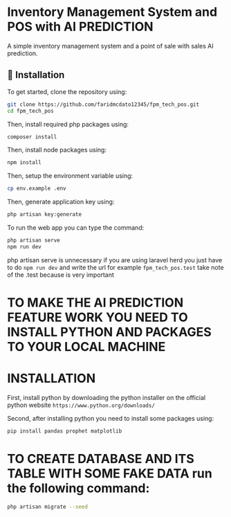 # Inventory Management System and POS with AI PREDICTION

A simple inventory management system and a point of sale with sales AI prediction.

## 🚀 Installation

To get started, clone the repository using:

```sh
git clone https://github.com/faridmcdato12345/fpm_tech_pos.git
cd fpm_tech_pos
```
Then, install required php packages using:

```sh
composer install
```
Then, install node packages using:

```sh
npm install
```
Then, setup the environment variable using:

```sh
cp env.example .env
```
Then, generate application key using:

```sh
php artisan key:generate
```
To run the web app you can type the command:

```sh
php artisan serve
npm run dev
```
php artisan serve is unnecessary if you are using laravel herd you just have to do `npm run dev` and write the url for example `fpm_tech_pos.test` take note of the .test because is very important

# TO MAKE THE AI PREDICTION FEATURE WORK YOU NEED TO INSTALL PYTHON AND PACKAGES TO YOUR LOCAL MACHINE

# INSTALLATION

First, install python by downloading the python installer on the official python website `https://www.python.org/downloads/`

Second, after installing python you need to install some packages using:

```sh
pip install pandas prophet matplotlib
```

# TO CREATE DATABASE AND ITS TABLE WITH SOME FAKE DATA run the following command:

```sh
php artisan migrate --seed
```

